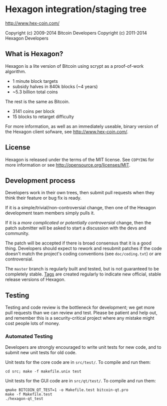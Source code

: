 Hexagon integration/staging tree
================================

http://www.hex-coin.com/

Copyright (c) 2009-2014 Bitcoin Developers
Copyright (c) 2011-2014 Hexagon Developers

What is Hexagon?
----------------

Hexagon is a lite version of Bitcoin using scrypt as a proof-of-work algorithm.
 - 1 minute block targets
 - subsidy halves in 840k blocks (~4 years)
 - ~5.3 billion total coins

The rest is the same as Bitcoin.
 - 3141 coins per block
 - 15 blocks to retarget difficulty

For more information, as well as an immediately useable, binary version of
the Hexagon client sofware, see http://www.hex-coin.com/.

License
-------

Hexagon is released under the terms of the MIT license. See `COPYING` for more
information or see http://opensource.org/licenses/MIT.

Development process
-------------------

Developers work in their own trees, then submit pull requests when they think
their feature or bug fix is ready.

If it is a simple/trivial/non-controversial change, then one of the Hexagon
development team members simply pulls it.

If it is a *more complicated or potentially controversial* change, then the patch
submitter will be asked to start a discussion with the devs and community.

The patch will be accepted if there is broad consensus that it is a good thing.
Developers should expect to rework and resubmit patches if the code doesn't
match the project's coding conventions (see `doc/coding.txt`) or are
controversial.

The `master` branch is regularly built and tested, but is not guaranteed to be
completely stable. [Tags](https://github.com/hexagon-project/hexagon/tags) are created
regularly to indicate new official, stable release versions of Hexagon.

Testing
-------

Testing and code review is the bottleneck for development; we get more pull
requests than we can review and test. Please be patient and help out, and
remember this is a security-critical project where any mistake might cost people
lots of money.

### Automated Testing

Developers are strongly encouraged to write unit tests for new code, and to
submit new unit tests for old code.

Unit tests for the core code are in `src/test/`. To compile and run them:

    cd src; make -f makefile.unix test

Unit tests for the GUI code are in `src/qt/test/`. To compile and run them:

    qmake BITCOIN_QT_TEST=1 -o Makefile.test bitcoin-qt.pro
    make -f Makefile.test
    ./hexagon-qt_test

